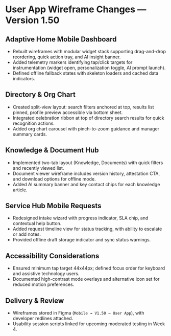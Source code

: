 # User App Wireframe Changes — Version 1.50

## Adaptive Home Mobile Dashboard
- Rebuilt wireframes with modular widget stack supporting drag-and-drop reordering, quick action tray, and AI insight banner.
- Added telemetry markers identifying tap/click targets for instrumentation (widget open, personalization toggle, AI prompt launch).
- Defined offline fallback states with skeleton loaders and cached data indicators.

## Directory & Org Chart
- Created split-view layout: search filters anchored at top, results list pinned, profile preview accessible via bottom sheet.
- Integrated celebration ribbon at top of directory search results for quick recognition actions.
- Added org chart carousel with pinch-to-zoom guidance and manager summary cards.

## Knowledge & Document Hub
- Implemented two-tab layout (Knowledge, Documents) with quick filters and recently viewed list.
- Document viewer wireframe includes version history, attestation CTA, and download options for offline mode.
- Added AI summary banner and key contact chips for each knowledge article.

## Service Hub Mobile Requests
- Redesigned intake wizard with progress indicator, SLA chip, and contextual help button.
- Added request timeline view for status tracking, with ability to escalate or add notes.
- Provided offline draft storage indicator and sync status warnings.

## Accessibility Considerations
- Ensured minimum tap target 44x44px; defined focus order for keyboard and assistive technology users.
- Documented high-contrast mode overlays and alternative icon set for reduced motion preferences.

## Delivery & Review
- Wireframes stored in Figma (`Mobile → V1.50 → User App`), with developer redlines attached.
- Usability session scripts linked for upcoming moderated testing in Week 4.
